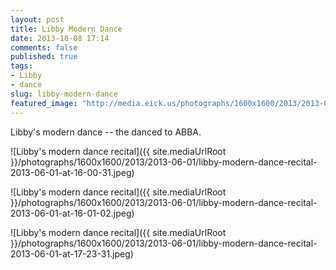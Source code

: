 ```yaml
---
layout: post
title: Libby Modern Dance
date: 2013-10-08 17:14
comments: false
published: true
tags:
- Libby
- dance
slug: libby-modern-dance
featured_image: "http://media.eick.us/photographs/1600x1600/2013/2013-06-01/libby-modern-dance-recital-2013-06-01-at-16-00-31.jpeg"
---
```

Libby's modern dance -- the danced to ABBA.

![Libby's modern dance recital]({{ site.mediaUrlRoot }}/photographs/1600x1600/2013/2013-06-01/libby-modern-dance-recital-2013-06-01-at-16-00-31.jpeg)

![Libby's modern dance recital]({{ site.mediaUrlRoot }}/photographs/1600x1600/2013/2013-06-01/libby-modern-dance-recital-2013-06-01-at-16-01-02.jpeg)

![Libby's modern dance recital]({{ site.mediaUrlRoot }}/photographs/1600x1600/2013/2013-06-01/libby-modern-dance-recital-2013-06-01-at-17-23-31.jpeg)
